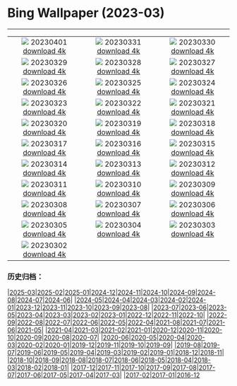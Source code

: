 # Bing Wallpaper (2023-03)
**************
| | | |
| :----: | :----: | :----: |
| ![](https://www.bing.com/th?id=OHR.FrogMonth_DE-DE7731658257_1920x1080.jpg) 20230401 [download 4k](https://www.bing.com/th?id=OHR.FrogMonth_DE-DE7731658257_UHD.jpg) | ![](https://www.bing.com/th?id=OHR.SteyrRiver_DE-DE6443128128_1920x1080.jpg) 20230331 [download 4k](https://www.bing.com/th?id=OHR.SteyrRiver_DE-DE6443128128_UHD.jpg) | ![](https://www.bing.com/th?id=OHR.PeacockFeathers_DE-DE6056099620_1920x1080.jpg) 20230330 [download 4k](https://www.bing.com/th?id=OHR.PeacockFeathers_DE-DE6056099620_UHD.jpg) |
| ![](https://www.bing.com/th?id=OHR.NuzzleManatee_DE-DE5724328322_1920x1080.jpg) 20230329 [download 4k](https://www.bing.com/th?id=OHR.NuzzleManatee_DE-DE5724328322_UHD.jpg) | ![](https://www.bing.com/th?id=OHR.MWDolomites_DE-DE5202147355_1920x1080.jpg) 20230328 [download 4k](https://www.bing.com/th?id=OHR.MWDolomites_DE-DE5202147355_UHD.jpg) | ![](https://www.bing.com/th?id=OHR.NYCClouds_DE-DE4700650365_1920x1080.jpg) 20230327 [download 4k](https://www.bing.com/th?id=OHR.NYCClouds_DE-DE4700650365_UHD.jpg) |
| ![](https://www.bing.com/th?id=OHR.WildAnza_DE-DE2056872655_1920x1080.jpg) 20230326 [download 4k](https://www.bing.com/th?id=OHR.WildAnza_DE-DE2056872655_UHD.jpg) | ![](https://www.bing.com/th?id=OHR.Mohnblumen_DE-DE3068444341_1920x1080.jpg) 20230325 [download 4k](https://www.bing.com/th?id=OHR.Mohnblumen_DE-DE3068444341_UHD.jpg) | ![](https://www.bing.com/th?id=OHR.WildGarlic_DE-DE0577126002_1920x1080.jpg) 20230324 [download 4k](https://www.bing.com/th?id=OHR.WildGarlic_DE-DE0577126002_UHD.jpg) |
| ![](https://www.bing.com/th?id=OHR.CloudsPatagonia_DE-DE3722240001_1920x1080.jpg) 20230323 [download 4k](https://www.bing.com/th?id=OHR.CloudsPatagonia_DE-DE3722240001_UHD.jpg) | ![](https://www.bing.com/th?id=OHR.LakePowellAerial_DE-DE3911506117_1920x1080.jpg) 20230322 [download 4k](https://www.bing.com/th?id=OHR.LakePowellAerial_DE-DE3911506117_UHD.jpg) | ![](https://www.bing.com/th?id=OHR.ColourDay_DE-DE4014967633_1920x1080.jpg) 20230321 [download 4k](https://www.bing.com/th?id=OHR.ColourDay_DE-DE4014967633_UHD.jpg) |
| ![](https://www.bing.com/th?id=OHR.PurpleCrocus_DE-DE5881094519_1920x1080.jpg) 20230320 [download 4k](https://www.bing.com/th?id=OHR.PurpleCrocus_DE-DE5881094519_UHD.jpg) | ![](https://www.bing.com/th?id=OHR.Erlebnisholzkugel_DE-DE4313685757_1920x1080.jpg) 20230319 [download 4k](https://www.bing.com/th?id=OHR.Erlebnisholzkugel_DE-DE4313685757_UHD.jpg) | ![](https://www.bing.com/th?id=OHR.MarsTars_DE-DE4452444657_1920x1080.jpg) 20230318 [download 4k](https://www.bing.com/th?id=OHR.MarsTars_DE-DE4452444657_UHD.jpg) |
| ![](https://www.bing.com/th?id=OHR.BallyvooneyCove_DE-DE4569274402_1920x1080.jpg) 20230317 [download 4k](https://www.bing.com/th?id=OHR.BallyvooneyCove_DE-DE4569274402_UHD.jpg) | ![](https://www.bing.com/th?id=OHR.ChengduPanda_DE-DE4684703199_1920x1080.jpg) 20230316 [download 4k](https://www.bing.com/th?id=OHR.ChengduPanda_DE-DE4684703199_UHD.jpg) | ![](https://www.bing.com/th?id=OHR.AgueroSpain_DE-DE4821398047_1920x1080.jpg) 20230315 [download 4k](https://www.bing.com/th?id=OHR.AgueroSpain_DE-DE4821398047_UHD.jpg) |
| ![](https://www.bing.com/th?id=OHR.CyprusMaze_DE-DE4969951002_1920x1080.jpg) 20230314 [download 4k](https://www.bing.com/th?id=OHR.CyprusMaze_DE-DE4969951002_UHD.jpg) | ![](https://www.bing.com/th?id=OHR.LionessesNap_DE-DE5075026430_1920x1080.jpg) 20230313 [download 4k](https://www.bing.com/th?id=OHR.LionessesNap_DE-DE5075026430_UHD.jpg) | ![](https://www.bing.com/th?id=OHR.Kornblume_DE-DE6250953229_1920x1080.jpg) 20230312 [download 4k](https://www.bing.com/th?id=OHR.Kornblume_DE-DE6250953229_UHD.jpg) |
| ![](https://www.bing.com/th?id=OHR.LongWharf_DE-DE5216800013_1920x1080.jpg) 20230311 [download 4k](https://www.bing.com/th?id=OHR.LongWharf_DE-DE5216800013_UHD.jpg) | ![](https://www.bing.com/th?id=OHR.EdaleValley_DE-DE5467473293_1920x1080.jpg) 20230310 [download 4k](https://www.bing.com/th?id=OHR.EdaleValley_DE-DE5467473293_UHD.jpg) | ![](https://www.bing.com/th?id=OHR.WaimeaRainbow_DE-DE5723243026_1920x1080.jpg) 20230309 [download 4k](https://www.bing.com/th?id=OHR.WaimeaRainbow_DE-DE5723243026_UHD.jpg) |
| ![](https://www.bing.com/th?id=OHR.IntlWomensDayChange_DE-DE5354248480_1920x1080.jpg) 20230308 [download 4k](https://www.bing.com/th?id=OHR.IntlWomensDayChange_DE-DE5354248480_UHD.jpg) | ![](https://www.bing.com/th?id=OHR.ParktheaterGoeggingen_DE-DE8359643455_1920x1080.jpg) 20230307 [download 4k](https://www.bing.com/th?id=OHR.ParktheaterGoeggingen_DE-DE8359643455_UHD.jpg) | ![](https://www.bing.com/th?id=OHR.IcelandHorses_DE-DE4227259344_1920x1080.jpg) 20230306 [download 4k](https://www.bing.com/th?id=OHR.IcelandHorses_DE-DE4227259344_UHD.jpg) |
| ![](https://www.bing.com/th?id=OHR.YuanyangChina_DE-DE9214113644_1920x1080.jpg) 20230305 [download 4k](https://www.bing.com/th?id=OHR.YuanyangChina_DE-DE9214113644_UHD.jpg) | ![](https://www.bing.com/th?id=OHR.PicoVolcano_DE-DE1654567075_1920x1080.jpg) 20230304 [download 4k](https://www.bing.com/th?id=OHR.PicoVolcano_DE-DE1654567075_UHD.jpg) | ![](https://www.bing.com/th?id=OHR.OrcaNorway_DE-DE0674543604_1920x1080.jpg) 20230303 [download 4k](https://www.bing.com/th?id=OHR.OrcaNorway_DE-DE0674543604_UHD.jpg) |
| ![](https://www.bing.com/th?id=OHR.NegratinSpain_DE-DE9936607570_1920x1080.jpg) 20230302 [download 4k](https://www.bing.com/th?id=OHR.NegratinSpain_DE-DE9936607570_UHD.jpg) |  |  |

### 历史归档：

|[2025-03](/../2025-03/2025-03.md)|[2025-02](/../2025-02/2025-02.md)|[2025-01](/../2025-01/2025-01.md)|[2024-12](/../2024-12/2024-12.md)|[2024-11](/../2024-11/2024-11.md)|[2024-10](/../2024-10/2024-10.md)|[2024-09](/../2024-09/2024-09.md)|[2024-08](/../2024-08/2024-08.md)|[2024-07](/../2024-07/2024-07.md)|[2024-06](/../2024-06/2024-06.md)|
|[2024-05](/../2024-05/2024-05.md)|[2024-04](/../2024-04/2024-04.md)|[2024-03](/../2024-03/2024-03.md)|[2024-02](/../2024-02/2024-02.md)|[2024-01](/../2024-01/2024-01.md)|[2023-12](/../2023-12/2023-12.md)|[2023-11](/../2023-11/2023-11.md)|[2023-10](/../2023-10/2023-10.md)|[2023-09](/../2023-09/2023-09.md)|[2023-08](/../2023-08/2023-08.md)|
|[2023-07](/../2023-07/2023-07.md)|[2023-06](/../2023-06/2023-06.md)|[2023-05](/../2023-05/2023-05.md)|[2023-04](/../2023-04/2023-04.md)|[2023-03](/2023-03.md)|[2023-02](/../2023-02/2023-02.md)|[2023-01](/../2023-01/2023-01.md)|[2022-12](/../2022-12/2022-12.md)|[2022-11](/../2022-11/2022-11.md)|[2022-10](/../2022-10/2022-10.md)|
|[2022-09](/../2022-09/2022-09.md)|[2022-08](/../2022-08/2022-08.md)|[2022-07](/../2022-07/2022-07.md)|[2022-06](/../2022-06/2022-06.md)|[2022-05](/../2022-05/2022-05.md)|[2022-04](/../2022-04/2022-04.md)|[2021-08](/../2021-08/2021-08.md)|[2021-07](/../2021-07/2021-07.md)|[2021-06](/../2021-06/2021-06.md)|[2021-05](/../2021-05/2021-05.md)|
|[2021-04](/../2021-04/2021-04.md)|[2021-03](/../2021-03/2021-03.md)|[2021-02](/../2021-02/2021-02.md)|[2021-01](/../2021-01/2021-01.md)|[2020-12](/../2020-12/2020-12.md)|[2020-11](/../2020-11/2020-11.md)|[2020-10](/../2020-10/2020-10.md)|[2020-09](/../2020-09/2020-09.md)|[2020-08](/../2020-08/2020-08.md)|[2020-07](/../2020-07/2020-07.md)|
|[2020-06](/../2020-06/2020-06.md)|[2020-05](/../2020-05/2020-05.md)|[2020-04](/../2020-04/2020-04.md)|[2020-03](/../2020-03/2020-03.md)|[2020-02](/../2020-02/2020-02.md)|[2020-01](/../2020-01/2020-01.md)|[2019-12](/../2019-12/2019-12.md)|[2019-11](/../2019-11/2019-11.md)|[2019-10](/../2019-10/2019-10.md)|[2019-09](/../2019-09/2019-09.md)|
|[2019-08](/../2019-08/2019-08.md)|[2019-07](/../2019-07/2019-07.md)|[2019-06](/../2019-06/2019-06.md)|[2019-05](/../2019-05/2019-05.md)|[2019-04](/../2019-04/2019-04.md)|[2019-03](/../2019-03/2019-03.md)|[2019-02](/../2019-02/2019-02.md)|[2019-01](/../2019-01/2019-01.md)|[2018-12](/../2018-12/2018-12.md)|[2018-11](/../2018-11/2018-11.md)|
|[2018-10](/../2018-10/2018-10.md)|[2018-09](/../2018-09/2018-09.md)|[2018-08](/../2018-08/2018-08.md)|[2018-07](/../2018-07/2018-07.md)|[2018-06](/../2018-06/2018-06.md)|[2018-05](/../2018-05/2018-05.md)|[2018-04](/../2018-04/2018-04.md)|[2018-03](/../2018-03/2018-03.md)|[2018-02](/../2018-02/2018-02.md)|[2018-01](/../2018-01/2018-01.md)|
|[2017-12](/../2017-12/2017-12.md)|[2017-11](/../2017-11/2017-11.md)|[2017-10](/../2017-10/2017-10.md)|[2017-09](/../2017-09/2017-09.md)|[2017-08](/../2017-08/2017-08.md)|[2017-07](/../2017-07/2017-07.md)|[2017-06](/../2017-06/2017-06.md)|[2017-05](/../2017-05/2017-05.md)|[2017-04](/../2017-04/2017-04.md)|[2017-03](/../2017-03/2017-03.md)|
|[2017-02](/../2017-02/2017-02.md)|[2017-01](/../2017-01/2017-01.md)|[2016-12](/../2016-12/2016-12.md)